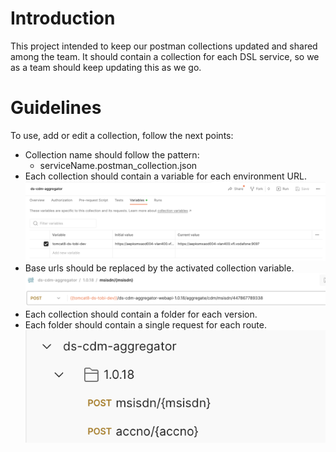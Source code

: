 # Introduction 
This project intended to keep our postman collections updated and shared among the team.
It should contain a collection for each DSL service, so we as a team should keep updating this as we go.

# Guidelines
To use, add or edit a collection, follow the next points:
* Collection name should follow the pattern:
  * serviceName.postman_collection.json
* Each collection should contain a variable for each environment URL.
![collectionVariable.png](resources%2FcollectionVariable.png)
* Base urls should be replaced by the activated collection variable.
![basURL.png](resources%2FbasURL.png)
* Each collection should contain a folder for each version.
* Each folder should contain a single request for each route.
![fileStructure.png](resources%2FfileStructure.png)